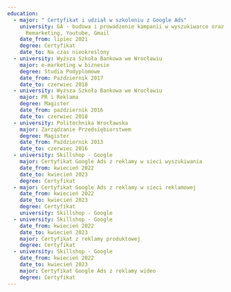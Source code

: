 ```yaml
---
education:
  - major: " Certyfikat i udział w szkoleniu z Google Ads"
    university: GA - budowa i prowadzenie kampanii w wyszukiwarce oraz Display,
      Remarketing, Youtube, Gmail
    date_from: lipiec 2021
    degree: Certyfikat
    date_to: Na czas nieokreślony
  - university: Wyższa Szkoła Bankowa we Wrocławiu
    major: e-marketing w biznesie
    degree: Studia Podyplomowe
    date_from: Październik 2017
    date_to: czerwiec 2018
  - university: Wyższa Szkoła Bankowa we Wrocławiu
    major: PR i Reklama
    degree: Magister
    date_from: październik 2016
    date_to: czerwiec 2018
  - university: Politechnika Wrocławska
    major: Zarządzanie Przedsiębiorstwem
    degree: Magister
    date_from: Październik 2013
    date_to: czerwiec 2016
  - university: Skillshop - Google
    major: Certyfikat Google Ads z reklamy w sieci wyszukiwania
    date_from: kwiecień 2022
    date_to: kwiecień 2023
    degree: Certyfikat
  - major: Certyfikat Google Ads z reklamy w sieci reklamowej
    date_from: kwiecień 2022
    date_to: kwiecień 2023
    degree: Certyfikat
    university: Skillshop - Google
  - university: Skillshop - Google
    date_from: kwiecień 2022
    date_to: kwiecień 2023
    major: Certyfikat z reklamy produktowej
    degree: Certyfikat
  - university: Skillshop - Google
    date_from: kwiecień 2022
    date_to: kwiecień 2023
    major: Certyfikat Google Ads z reklamy wideo
    degree: Certyfikat
---
```

